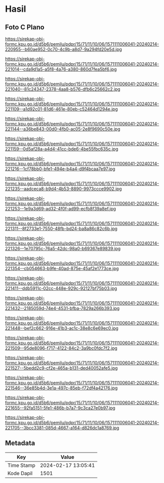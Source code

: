 # Hasil

## Foto C Plano

https://sirekap-obj-formc.kpu.go.id/d5b6/pemilu/pdpr/15/71/11/10/06/1571111006041-20240214-220955--b60ae952-0c70-4c9b-a8d7-9a294fd20e5d.jpg

https://sirekap-obj-formc.kpu.go.id/d5b6/pemilu/pdpr/15/71/11/10/06/1571111006041-20240214-221014--cda9d1a5-a5f8-4a76-a380-860d7fea5bf6.jpg

https://sirekap-obj-formc.kpu.go.id/d5b6/pemilu/pdpr/15/71/11/10/06/1571111006041-20240214-221040--81c24347-2378-4aa8-b576-dfb6c25662c2.jpg

https://sirekap-obj-formc.kpu.go.id/d5b6/pemilu/pdpr/15/71/11/10/06/1571111006041-20240214-221109--a1d92c01-81d6-461e-80eb-c52464d1294e.jpg

https://sirekap-obj-formc.kpu.go.id/d5b6/pemilu/pdpr/15/71/11/10/06/1571111006041-20240214-221144--a36be843-00d0-4fb0-ac05-2e8f9690c50e.jpg

https://sirekap-obj-formc.kpu.go.id/d5b6/pemilu/pdpr/15/71/11/10/06/1571111006041-20240214-221159--0d5af28a-a4d4-41cc-bde6-4be55fbc635c.jpg

https://sirekap-obj-formc.kpu.go.id/d5b6/pemilu/pdpr/15/71/11/10/06/1571111006041-20240214-221216--1cf78bb0-bfe1-494e-b4a4-d9f4bcaa7e97.jpg

https://sirekap-obj-formc.kpu.go.id/d5b6/pemilu/pdpr/15/71/11/10/06/1571111006041-20240214-221235--aadceca8-b9d4-4b53-8890-9973ccce9902.jpg

https://sirekap-obj-formc.kpu.go.id/d5b6/pemilu/pdpr/15/71/11/10/06/1571111006041-20240214-221253--1e9a3d69-ad32-4f0f-ad99-ecfb8f39a8ef.jpg

https://sirekap-obj-formc.kpu.go.id/d5b6/pemilu/pdpr/15/71/11/10/06/1571111006041-20240214-221311--8f2733e1-7550-48fb-bd24-ba8a86c82c6b.jpg

https://sirekap-obj-formc.kpu.go.id/d5b6/pemilu/pdpr/15/71/11/10/06/1571111006041-20240214-221326--1e70795c-76a5-42dc-98a0-b69367e89839.jpg

https://sirekap-obj-formc.kpu.go.id/d5b6/pemilu/pdpr/15/71/11/10/06/1571111006041-20240214-221354--cb054663-b9fe-40ad-875e-45af2e1773ce.jpg

https://sirekap-obj-formc.kpu.go.id/d5b6/pemilu/pdpr/15/71/11/10/06/1571111006041-20240214-221411--ddb5911c-02cc-448e-929c-92127bf75b03.jpg

https://sirekap-obj-formc.kpu.go.id/d5b6/pemilu/pdpr/15/71/11/10/06/1571111006041-20240214-221432--2185059d-74e4-4531-bfba-7829a266b393.jpg

https://sirekap-obj-formc.kpu.go.id/d5b6/pemilu/pdpr/15/71/11/10/06/1571111006041-20240214-221448--bef2c662-916e-41b3-ac1c-38e8c6e69ec0.jpg

https://sirekap-obj-formc.kpu.go.id/d5b6/pemilu/pdpr/15/71/11/10/06/1571111006041-20240214-221509--95de8096-f717-4122-84c2-3a9bc0fdc7f2.jpg

https://sirekap-obj-formc.kpu.go.id/d5b6/pemilu/pdpr/15/71/11/10/06/1571111006041-20240214-221527--5bedd2c9-cf2e-465a-b131-ded40052afe5.jpg

https://sirekap-obj-formc.kpu.go.id/d5b6/pemilu/pdpr/15/71/11/10/06/1571111006041-20240214-221546--36e85b4d-3e1a-497c-85eb-f72df4a42176.jpg

https://sirekap-obj-formc.kpu.go.id/d5b6/pemilu/pdpr/15/71/11/10/06/1571111006041-20240214-221655--92fa5151-5fe1-486b-b7a7-9c3ca27e0b97.jpg

https://sirekap-obj-formc.kpu.go.id/d5b6/pemilu/pdpr/15/71/11/10/06/1571111006041-20240214-221705--3bcc3381-085d-4667-a164-d826dc1a8769.jpg


## Metadata

| Key        | Value               |
| ---------- | ------------------- |
| Time Stamp | 2024-02-17 13:05:41 |
| Kode Dapil | 1501                |



